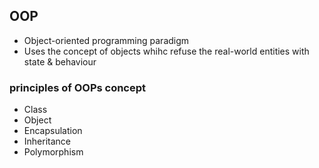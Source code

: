 ## OOP 
- Object-oriented programming paradigm
- Uses the concept of objects whihc refuse the real-world entities with state & behaviour

### principles of OOPs concept
 - Class
 - Object
 - Encapsulation
 - Inheritance
 - Polymorphism
   
